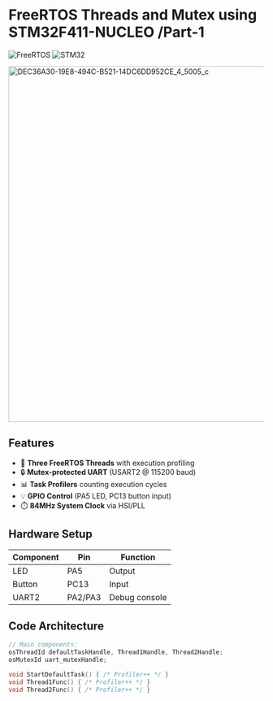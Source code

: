 # FreeRTOS Threads and Mutex using STM32F411-NUCLEO /Part-1 

![FreeRTOS](https://img.shields.io/badge/FreeRTOS-v10.4.3-green)
![STM32](https://img.shields.io/badge/STM32F4-HSI_84MHz-blue)

<img src="https://github.com/user-attachments/assets/fc4dc86e-1b26-42c3-af91-a1fabc61b27a" width="700" alt="DEC36A30-19E8-494C-B521-14DC6DD952CE_4_5005_c">


## Features
- 🧵 **Three FreeRTOS Threads** with execution profiling
- 🔒 **Mutex-protected UART** (USART2 @ 115200 baud)
- 📊 **Task Profilers** counting execution cycles
- 💡 **GPIO Control** (PA5 LED, PC13 button input)
- ⏱️ **84MHz System Clock** via HSI/PLL

## Hardware Setup
| Component | Pin | Function |
|-----------|-----|----------|
| LED | PA5 | Output |
| Button | PC13 | Input |
| UART2 | PA2/PA3 | Debug console |

## Code Architecture
```c
// Main components:
osThreadId defaultTaskHandle, Thread1Handle, Thread2Handle;
osMutexId uart_mutexHandle;

void StartDefaultTask() { /* Profiler++ */ }
void Thread1Func() { /* Profiler++ */ }
void Thread2Func() { /* Profiler++ */ }
